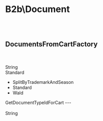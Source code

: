 # B2b\Document

<br><br> 

DocumentsFromCartFactory 
---
<br>  <br> 
String <br> 
Standard <br>
<ul> 
<li>SplitByTrademarkAndSeason</li>
<li>Standard</li>
<li>Wald</li>
</ul>
GetDocumentTypeIdForCart 
---
<br>  <br> 
String <br> 
 <br>
<ul> 
</ul>

